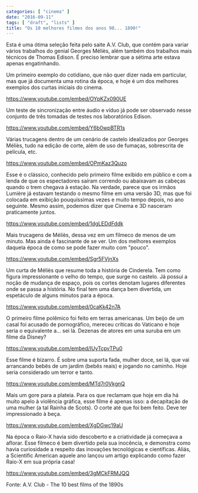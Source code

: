 ```yaml
---
categories: [ "cinema" ]
date: "2016-09-11"
tags: [ "draft", "lists" ]
title: "Os 10 melhores filmes dos anos 90... 1890!"
---
```

Esta é uma ótima seleção feita pelo saite A.V. Club, que contém
para variar vários trabalhos do genial Georges Méliès, além também
dos trabalhos mais técnicos de Thomas Edison. É preciso lembrar que
a sétima arte estava apenas engatinhando.

Um primeiro exemplo do cotidiano, que não quer dizer nada em particular,
mas que já documenta uma rotina da época, e hoje é um dos melhores
exemplos dos curtas iniciais do cinema.

https://www.youtube.com/embed/OYpKZx090UE

Um teste de sincronização entre áudio e víduo já pode ser observado
nesse conjunto de três tomadas de testes nos laboratórios Edison.

https://www.youtube.com/embed/Y6b0wpBTR1s

Várias trucagens dentro de um cenário de castelo idealizados por
Georges Méliès, tudo na edição de corte, além de uso de fumaças,
sobrescrita de película, etc.

https://www.youtube.com/embed/OPmKaz3Quzo

Esse é o clássico, conhecido pelo primeiro filme exibido em público
e com a lenda de que os espectadores saíram correndo ou abaixavam as
cabeças quando o trem chegava à estação. Na verdade, parece que os
irmãos Lumière já estavam testando o mesmo filme em uma versão 3D,
mas que foi colocada em exibição pouquíssimas vezes e muito tempo
depois, no ano seguinte. Mesmo assim, podemos dizer que Cinema e 3D
nasceram praticamente juntos.

https://www.youtube.com/embed/1dgLEDdFddk

Mais trucagens de Méliès, dessa vez em um filmeco de menos de um
minuto. Mas ainda é fascinante de se ver. Um dos melhores exemplos
daquela época de como se pode fazer muito com "pouco".

https://www.youtube.com/embed/Sgr5FVjnXs

Um curta de Méliès que resume toda a história de Cinderela. Tem como
figura impressionante o velho do tempo, que surge no castelo. Já possui a
noção de mudança de espaço, pois os cortes denotam lugares diferentes
onde se passa a história. No final tem uma dança bem divertida, um
espetáculo de alguns minutos para a época.

https://www.youtube.com/embed/0caKk42n7A

O primeiro filme polêmico foi feito em terras americanas. Um beijo de
um casal foi acusado de pornográfico, mereceu críticas do Vaticano e
hoje seria o equivalente a... sei lá. Dezenas de atores em uma suruba
em um filme da Disney?

https://www.youtube.com/embed/IUyTcpvTPu0

Esse filme é bizarro. É sobre uma suporta fada, mulher doce, sei lá,
que vai arrancando bebês de um jardim (bebês reais) e jogando no
caminho. Hoje seria considerado um terror e tanto.

https://www.youtube.com/embed/MTd7r0VkgnQ

Mais um gore para a plateia. Para os que reclamam que hoje em dia
há muito apelo à violência gráfica, esse filme é apenas isso: a
decapitação de uma mulher (a tal Rainha de Scots). O corte até que
foi bem feito. Deve ter impressionado à beça.

https://www.youtube.com/embed/XgDGwc19aU

Na época o Raio-X havia sido descoberto e a criatividade já começava a
aflorar. Esse filmeco é bem divertido pela sua inocência, e demonstra
como havia curiosidade a respeito das inovações tecnológicas e
científicas. Aliás, a Scientific American aquele ano lançou um artigo
explicando como fazer Raio-X em sua própria casa!

https://www.youtube.com/embed/3gMCkFRMJQQ

Fonte: A.V. Club - The 10 best films of the 1890s
